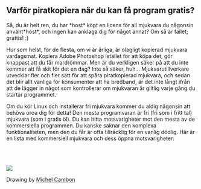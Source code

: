 ﻿<?php require("../../entete.php");?> <?php require("../../base.php");?> <?php require("../../fonctions.php");?>

<div id="corps">

<h2>Varför piratkopiera när du kan få program gratis?</h2>

<p>Så, du är helt ren, du har *host* köpt en licens för all mjukvara du någonsin använt*host*, och ingen kan anklaga dig för något annat? Om så är fallet; grattis! :)</p>

<p>Hur som helst, för de flesta, om vi är ärliga, är olagligt kopierad mjukvara vardagsmat. Kopiera Adobe Photoshop istället för att köpa det, gör knappast att du får mardrömmar. Men är du verkligen säker på att du inte kommer att få skit för det en dag? Inte så säker, huh... Mjukvarutillverkare utvecklar fler och fler sätt för att spåra piratkopierad mjukvara, och sedan det blir allt vanliga för konsumenter att ha bredband, är det inte långt ifrån att de lägger in något som kontrollerar om mjukvaran är giltlig varje gång du startar programmet.</p>

<p>Om du kör Linux och installerar fri mjukvara kommer du aldig någonsin att behöva oroa dig för detta! Den mesta programvaran är fri (fri som i fritt tal) mjukvara (som i gratis öl). Du kan hitta motsvarigheter mot den mesta av de kommersiella programmen. Du kanske saknar den komplexa funktionaliteten, men den du får är ofta tillräcklig för en vanlig dödlig. Här är en lista med kommersiell mjukvara och dess öppna motsvarigheter:</p>

<?php

table_parser ("Ja", "Nej", "Kommersiell", "Öppen mjukvara", "Finns på Windows?");

?>

<br /><br>

<img src="Images/warez.png" />

<p>Drawing by <a href="http://michel.cambon.free.fr/ampere/salle1bis.htm">Michel Cambon</a></p>

</div>
</body>
</html>
